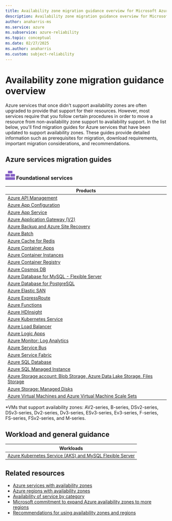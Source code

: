 ```yaml
---
title: Availability zone migration guidance overview for Microsoft Azure products and services
description: Availability zone migration guidance overview for Microsoft Azure products and services
author: anaharris-ms
ms.service: azure
ms.subservice: azure-reliability
ms.topic: conceptual
ms.date: 02/27/2025
ms.author: anaharris
ms.custom: subject-reliability
---
```


# Availability zone migration guidance overview

Azure services that once didn't support availability zones are often upgraded to provide that support for their resources. However, most services require that you follow certain procedures in order to move a resource from non-availability zone support to availability support. In the list below, you'll find migration guides for Azure services that have been updated to support availability zones. These guides provide detailed information such as prerequisites for migration, download requirements, important migration considerations, and recommendations.


## Azure services migration guides

### ![An icon that signifies this service is foundational.](media/icon-foundational.svg) Foundational services 

| **Products**  | 
| --- | 
| [Azure API Management](migrate-api-mgt.md)|
| [Azure App Configuration](migrate-app-configuration.md)|
| [Azure App Service](reliability-app-service.md#configure-availability-zone-support)|
| [Azure Application Gateway (V2)](migrate-app-gateway-v2.md) |
| [Azure Backup and Azure Site Recovery](migrate-recovery-services-vault.md)  | 
| [Azure Batch](reliability-batch.md#availability-zone-migration)|
| [Azure Cache for Redis](migrate-cache-redis.md)|
| [Azure Container Apps](reliability-azure-container-apps.md#availability-zone-migration)|
| [Azure Container Instances](./reliability-containers.md#availability-zone-redeployment-and-migration)|
| [Azure Container Registry](/azure/container-registry/zone-redundancy?toc=/azure/reliability) |
| [Azure Cosmos DB](./reliability-cosmos-db-nosql.md#migrate-to-availability-zone-support) |
| [Azure Database for MySQL - Flexible Server](migrate-database-mysql-flex.md)|
| [Azure Database for PostgreSQL](./reliability-postgresql-flexible-server.md#availability-zone-redeployment-and-migration)|
| [Azure Elastic SAN](reliability-elastic-san.md#availability-zone-migration)|
| [Azure ExpressRoute](/azure/expressroute/expressroute-howto-gateway-migration-portal) |
| [Azure Functions](reliability-functions.md#availability-zone-migration)|
| [Azure HDInsight](reliability-hdinsight.md#availability-zone-migration)|
| [Azure Kubernetes Service](/azure/aks/availability-zones?toc=/azure/reliability)|
| [Azure Load Balancer](migrate-load-balancer.md)|
| [Azure Logic Apps](./reliability-logic-apps.md#configure-availability-zone-support)|
| [Azure Monitor: Log Analytics](migrate-monitor-log-analytics.md)|
| [Azure Service Bus](/azure/service-bus-messaging/service-bus-outages-disasters#availability-zones)|
| [Azure Service Fabric](migrate-service-fabric.md)  | 
| [Azure SQL Database](migrate-sql-database.md) |
| [Azure SQL Managed Instance](migrate-sql-managed-instance.md)|
| [Azure Storage account: Blob Storage, Azure Data Lake Storage, Files Storage](migrate-storage.md) |
| [Azure Storage: Managed Disks](migrate-vm.md)|
| [Azure Virtual Machines and Azure Virtual Machine Scale Sets](migrate-vm.md)|  

\*VMs that support availability zones: AV2-series, B-series, DSv2-series, DSv3-series, Dv2-series, Dv3-series, ESv3-series, Ev3-series, F-series, FS-series, FSv2-series, and M-series.


## Workload and general guidance
| **Workloads**   | 
| --- | 
| [Azure Kubernetes Service (AKS) and MySQL Flexible Server](migrate-workload-aks-mysql.md)|

## Related resources

- [Azure services with availability zones](availability-zones-service-support.md)
- [Azure regions with availability zones](availability-zones-region-support.md)
- [Availability of service by category](availability-service-by-category.md)
- [Microsoft commitment to expand Azure availability zones to more regions](https://azure.microsoft.com/blog/our-commitment-to-expand-azure-availability-zones-to-more-regions/)
- [Recommendations for using availability zones and regions](/azure/well-architected/reliability/regions-availability-zones)
